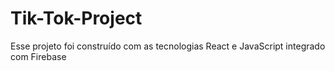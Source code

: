 # Tik-Tok-Project
Esse projeto foi construído com as tecnologias React e JavaScript integrado com Firebase
